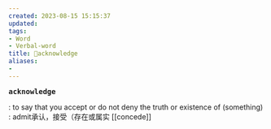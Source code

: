 ```yaml
---
created: 2023-08-15 15:15:37
updated: 
tags: 
- Word
- Verbal-word
title: 🚩acknowledge
aliases:
- 
---
```


<pre><strong>acknowledge</strong></pre>
: to say that you accept or do not deny the truth or existence of (something) : admit承认，接受（存在或属实
[[concede]]
